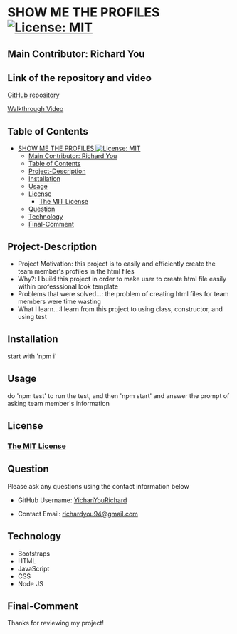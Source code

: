 # SHOW ME THE PROFILES [![License: MIT](https://img.shields.io/badge/License-MIT-yellow.svg)](https://opensource.org/licenses/MIT)
## Main Contributor: Richard You

## Link of the repository and video
[GitHub repository](https://github.com/YichanYouRichard/SHOW-ME-THE-PROFILE)

[Walkthrough Video](https://youtu.be/sCiYKaPRXLc)


## Table of Contents
- [SHOW ME THE PROFILES ![License: MIT](https://opensource.org/licenses/MIT)](#show-me-the-profiles-)
  - [Main Contributor: Richard You](#main-contributor-richard-you)
  - [Table of Contents](#table-of-contents)
  - [Project-Description](#project-description)
  - [Installation](#installation)
  - [Usage](#usage)
  - [License](#license)
    - [The MIT License](#the-mit-license)
  - [Question](#question)
  - [Technology](#technology)
  - [Final-Comment](#final-comment)

## Project-Description
- Project Motivation: this project is to easily and efficiently create the team member's profiles in the html files
- Why?: I build this project in order to make user to create html file easily within professsional look template
- Problems that were solved...: the problem of creating html files for team members were time wasting
- What I learn...:I learn from this project to using class, constructor, and using test

## Installation
start with 'npm i'
## Usage
do 'npm test' to run the test, and then 'npm start' and answer the prompt of asking team member's information


## License
### [The MIT License](https://opensource.org/licenses/MIT)
## Question
Please ask any questions using the contact information below

- GitHub Username: [YichanYouRichard](http://github.com/YichanYouRichard)

- Contact Email: richardyou94@gmail.com
## Technology
- Bootstraps
- HTML
- JavaScript
- CSS
- Node JS
 ## Final-Comment
Thanks for reviewing my project!